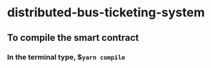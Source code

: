 # distributed-bus-ticketing-system

## To compile the smart contract

### In the terminal type, $`yarn compile`
